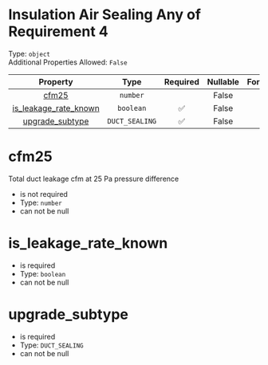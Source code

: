 
Insulation Air Sealing Any of Requirement 4
===========================================
  
Type: `object`  
Additional Properties Allowed: `False`  
  

|Property|Type|Required|Nullable|Format|Title|
| :---: | :---: | :---: | :---: | :---: | :---: |
|[cfm25](#cfm25)|`number`||False|||
|[is_leakage_rate_known](#is_leakage_rate_known)|`boolean`|:white_check_mark:|False|||
|[upgrade_subtype](#upgrade_subtype)|`DUCT_SEALING`|:white_check_mark:|False|||

cfm25
=====
  
Total duct leakage cfm at 25 Pa pressure difference  
  

- is not required
- Type: `number`
- can not be null
  

is_leakage_rate_known
=====================
  
  
  

- is required
- Type: `boolean`
- can not be null
  

upgrade_subtype
===============
  
  
  

- is required
- Type: `DUCT_SEALING`
- can not be null
  
